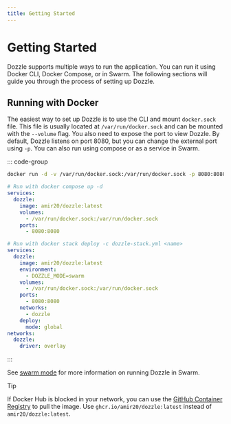 ```yaml
---
title: Getting Started
---
```


# Getting Started

Dozzle supports multiple ways to run the application. You can run it using Docker CLI, Docker Compose, or in Swarm. The following sections will guide you through the process of setting up Dozzle.

## Running with Docker <Badge type="tip" text="Updated" />

The easiest way to set up Dozzle is to use the CLI and mount `docker.sock` file. This file is usually located at `/var/run/docker.sock` and can be mounted with the `--volume` flag. You also need to expose the port to view Dozzle. By default, Dozzle listens on port 8080, but you can change the external port using `-p`. You can also run using compose or as a service in Swarm.

::: code-group

```sh
docker run -d -v /var/run/docker.sock:/var/run/docker.sock -p 8080:8080 amir20/dozzle:latest
```

```yaml [docker-compose.yml]
# Run with docker compose up -d
services:
  dozzle:
    image: amir20/dozzle:latest
    volumes:
      - /var/run/docker.sock:/var/run/docker.sock
    ports:
      - 8080:8080
```

```yaml [dozzle-stack.yml]
# Run with docker stack deploy -c dozzle-stack.yml <name>
services:
  dozzle:
    image: amir20/dozzle:latest
    environment:
      - DOZZLE_MODE=swarm
    volumes:
      - /var/run/docker.sock:/var/run/docker.sock
    ports:
      - 8080:8080
    networks:
      - dozzle
    deploy:
      mode: global
networks:
  dozzle:
    driver: overlay
```

:::

See [swarm mode](/guide/swarm-mode) for more information on running Dozzle in Swarm.

> [!TIP]
> If Docker Hub is blocked in your network, you can use the [GitHub Container Registry](https://ghcr.io/amir20/dozzle:latest) to pull the image. Use `ghcr.io/amir20/dozzle:latest` instead of `amir20/dozzle:latest`.
